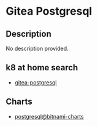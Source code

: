 # Gitea Postgresql

## Description

No description provided.

## k8 at home search

- [gitea-postgresql](https://nanne.dev/k8s-at-home-search/#/gitea-postgresql)

## Charts

- [postgresql@bitnami-charts](https://charts.bitnami.com/bitnami/)
